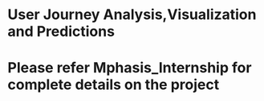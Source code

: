 # User Journey Analysis,Visualization and Predictions
# Please refer Mphasis_Internship for complete details on the project
